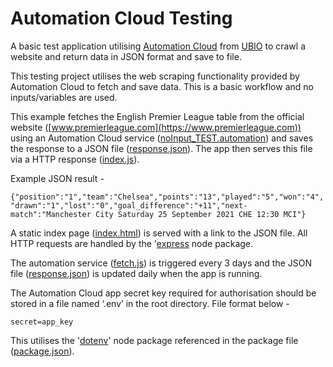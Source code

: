 # Automation Cloud Testing
A basic test application utilising  [Automation Cloud](https://automation.cloud) from [UBIO](https://ub.io) to crawl a website and return data in JSON format and save to file. 

This testing project utilises the web scraping functionality provided by Automation Cloud to fetch and save data. This is a basic workflow and no inputs/variables are used.

This example fetches the English Premier League table from the official website ([www.premierleague.com](https://www.premierleague.com)) using an Automation Cloud service ([noInput_TEST.automation](https://github.com/crozuk/Automation-Cloud-Testing/blob/master/noInput_TEST.automation)) and saves the response to a JSON file ([response.json](https://github.com/crozuk/Automation-Cloud-Testing/blob/master/response.json)). The app then serves this file via a HTTP response ([index.js](https://github.com/crozuk/Automation-Cloud-Testing/blob/master/index.js)). 

Example JSON result -

`{"position":"1","team":"Chelsea","points":"13","played":"5","won":"4","drawn":"1","lost":"0","goal_difference":"+11","next-match":"Manchester City Saturday 25 September 2021 CHE 12:30 MCI"}`

A static index page ([index.html](https://github.com/crozuk/Automation-Cloud-Testing/blob/master/static/index.html)) is served with a link to the JSON file. All HTTP requests are handled by the '[express](https://www.npmjs.com/package/express) node package.

The automation service ([fetch.js](https://github.com/crozuk/Automation-Cloud-Testing/blob/master/fetch.js)) is triggered every 3 days and the JSON file ([response.json](https://github.com/crozuk/Automation-Cloud-Testing/blob/master/response.json)) is updated daily when the app is running.

The Automation Cloud app secret key required for authorisation should be stored in a file named ‘.env’ in the root directory. File format below -

`secret=app_key`

This utilises the '[dotenv](https://www.npmjs.com/package/dotenv)' node package referenced in the package file ([package.json](https://github.com/crozuk/Automation-Cloud-Testing/blob/master/package.json)).